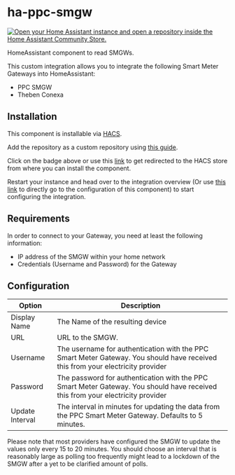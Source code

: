 # ha-ppc-smgw

[![Open your Home Assistant instance and open a repository inside the Home Assistant Community Store.](https://my.home-assistant.io/badges/hacs_repository.svg)](https://my.home-assistant.io/redirect/hacs_repository/?owner=jannickfahlbusch&repository=ha-ppc-smgw)

HomeAssistant component to read SMGWs.

This custom integration allows you to integrate the following Smart Meter Gateways into HomeAssistant:
* PPC SMGW
* Theben Conexa

## Installation

This component is installable via [HACS](https://www.hacs.xyz/).

Add the repository as a custom repository using [this guide](https://www.hacs.xyz/docs/faq/custom_repositories/).

Click on the badge above or use this [link](https://my.home-assistant.io/redirect/hacs_repository/?owner=jannickfahlbusch&repository=ha-ppc-smgw) to get redirected to the HACS store from where you can install the component.

Restart your instance and head over to the integration overview (Or use [this link](https://my.home-assistant.io/redirect/config_flow_start/?domain=ppc_smgw) to directly go to the configuration of this component) to start configuring the integration.

## Requirements

In order to connect to your Gateway, you need at least the following information:

* IP address of the SMGW within your home network
* Credentials (Username and Password) for the Gateway

## Configuration

| Option | Description |
|--------|-------------|
| Display Name | The Name of the resulting device |
| URL | URL to the SMGW. |
| Username | The username for authentication with the PPC Smart Meter Gateway. You should have received this from your electricity provider |
| Password | The password for authentication with the PPC Smart Meter Gateway. You should have received this from your electricity provider |
| Update Interval | The interval in minutes for updating the data from the PPC Smart Meter Gateway. Defaults to 5 minutes. |

Please note that most providers have configured the SMGW to update the values only every 15 to 20 minutes.
You should choose an interval that is reasonably large as polling too frequently might lead to a lockdown of the SMGW after a yet to be clarified amount of polls.
